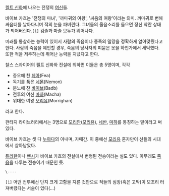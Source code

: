 [켈트 신화](%EC%BC%88%ED%8A%B8%20%EC%8B%A0%ED%99%94.md)에 나오는 전쟁의
[여신](%EC%97%AC%EC%8B%A0.md)들.

바이브 카흐는 '전쟁의 마녀', '까마귀의 여왕', '싸움의 여왕'이라는 의미. 까마귀로 변해 싸움터를 날아다니며 적의 눈을 파버린다.
그녀들의 울음소리를 들으면 정신 착란 상태가 되어버린다.`[1]` 검술과 마술 모두가 뛰어나다.

미래를 통찰하는 능력이 있어서 사람의 죽음이나 종족의 멸망을 정확하게 알아맞췄다고 한다. 사람의 죽음을 예언할 경우, 죽음의 당사자의 피묻은
옷을 하천가에서 세탁했다. 또한 적을 저주하는데 뛰어난 능력을 지녔다고 한다.  

찰스 스콰이어의 켈트 신화와 전설에 의하면 이들은 총 5명이며, 각각  

  * 증오에 찬 [페아](%ED%8E%98%EC%95%84.md)(Fea) 
  * 독기를 품은 [네몬](%EB%84%A4%EB%AA%AC.md)(Nemon)
  * 분노에 찬 [바이브](%EB%B0%94%EC%9D%B4%EB%B8%8C.md)(Badb)
  * 전투의 여신 [마하](%EB%A7%88%ED%95%98.md)(Macha) 
  * 위대한 여왕 [모리유](%EB%AA%A8%EB%A6%AC%EC%9C%A0.md)(Morrighan)  

라고 한다.

판타지 라이브러리에서는 3명으로 [모리안](%EB%AA%A8%EB%A6%AC%EC%95%88.md)([모리유](%EB%AA%A8%EB%A6%AC%EC%9C%A0.md)), [네반](%EB%84%A4%EB%B0%98.md),
[마하](%EB%A7%88%ED%95%98.md)를 통칭하는 말이라고 써있다.

바이브 카흐는 셋 다 [누아다](%EB%88%84%EC%95%84%EB%8B%A4.md)의 아내며, 자매간. 이 중에선
[모리유](%EB%AA%A8%EB%A6%AC%EC%9C%A0.md) 혼자만이 신들의 시대에서 살아남았다.

[듀라한](%EB%93%80%EB%9D%BC%ED%95%9C.md)이나 [밴시](%EB%B0%B4%EC%8B%9C.md)가 바이브
카흐의 전설에서 변형된 전승이라는 설도 있다. 아무래도 [죽음](%EC%A3%BD%EC%9D%8C.md)을 다루는 전승이기 때문인 듯.

`\----`

`[1]` 어떤 전투에선 단지 크게 고함을 지른 것만으로 적들의 심장(혹은 고막)이 모조리 터져버렸다는 서술이 있다(...)

